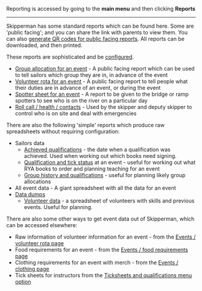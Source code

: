 Reporting is accessed by going to the **main menu** and then clicking **Reports**
___

Skipperman has some standard reports which can be found here. Some are 'public facing'; and you can share the link with parents to view them. You can also [generate QR codes for public facing reports](file_management_help.md#qr-codes-for-public-files). All reports can be downloaded, and then printed. 

These reports are sophisticated and be [configured](general_report_config_and_printing_help.md).

- [Group allocation for an event](group_allocation_report_help.md) - A public facing report which can be used to tell sailors which group they are in, in advance of the event
- [Volunteer rota for an event](volunteer_rota_report_help.md) - A public facing report to tell people what their duties are in advance of an event, or during the event
- [Spotter sheet for an event](spotter_sheet_report.md) - A report to be given to the bridge or ramp spotters to see who is on the river on a particular day
- [Roll call / health / contacts](roll_call_help.md) - Used by the skipper and deputy skipper to control who is on site and deal with emergencies

There are also the following 'simple' reports which produce raw spreadsheets without requiring configuration:

- Sailors data
  - [Achieved qualifications](qualifications_report_help.md#achieved-qualifications) - the date when a qualification was achieved. Used when working out which books need signing.
  - [Qualification and tick status](qualifications_report_help.md#qualifications-and-tick-status) at an event - useful for working out what RYA books to order and planning teaching for an event
  - [Group history and qualifications](qualifications_report_help.md#group-history-and-qualifications) - useful for planning likely group allocations 
- All event data - A giant spreadsheet with all the data for an event
- [Data dumps](data_dumps_report.md)
  - [Volunteer data](data_dumps_report.md#volunteer-data-dump) - a spreadsheet of volunteers with skills and previous events. Useful for planning.

There are also some other ways to get event data out of Skipperman, which can be accessed elsewhere:

- Raw information of volunteer information for an event - from the [Events / volunteer rota page](volunteer_rota_help.md#other-useful-functions)
- Food requirements for an event - from the [Events / food requirements page](food_help.md)
- Clothing requirements for an event with merch - from the [Events / clothing page](clothing_help.md)
- Tick sheets for instructors from the [Ticksheets and qualifications menu option](ticksheets_help.md)

